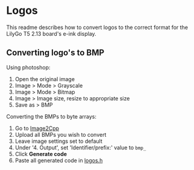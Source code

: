 # Logos

This readme describes how to convert logos to the correct format for the LilyGo T5 2.13 board's e-ink display.

## Converting logo's to BMP

Using photoshop:

1. Open the original image
2. Image > Mode > Grayscale
3. Image > Mode > Bitmap
4. Image > Image size, resize to appropriate size
5. Save as > BMP

Converting the BMPs to byte arrays:

1. Go to [Image2Cpp](https://javl.github.io/image2cpp/)
2. Upload all BMPs you wish to convert
3. Leave image settings set to default
4. Under '4. Output', set 'Identifier/prefix:' value to `bmp_`
5. Click **Generate code**
6. Paste all generated code in [logos.h](./logos.h)
